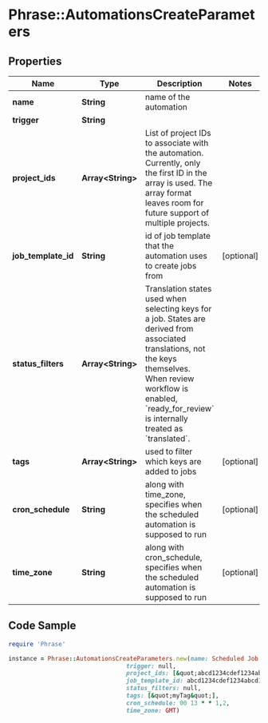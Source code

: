 # Phrase::AutomationsCreateParameters

## Properties

Name | Type | Description | Notes
------------ | ------------- | ------------- | -------------
**name** | **String** | name of the automation | 
**trigger** | **String** |  | 
**project_ids** | **Array&lt;String&gt;** | List of project IDs to associate with the automation. Currently, only the first ID in the array is used. The array format leaves room for future support of multiple projects.  | 
**job_template_id** | **String** | id of job template that the automation uses to create jobs from | [optional] 
**status_filters** | **Array&lt;String&gt;** | Translation states used when selecting keys for a job.  States are derived from associated translations, not the keys themselves.  When review workflow is enabled, &#x60;ready_for_review&#x60; is internally treated as &#x60;translated&#x60;.  | 
**tags** | **Array&lt;String&gt;** | used to filter which keys are added to jobs | [optional] 
**cron_schedule** | **String** | along with time_zone, specifies when the scheduled automation is supposed to run | [optional] 
**time_zone** | **String** | along with cron_schedule, specifies when the scheduled automation is supposed to run | [optional] 

## Code Sample

```ruby
require 'Phrase'

instance = Phrase::AutomationsCreateParameters.new(name: Scheduled Job Automation - Hourly,
                                 trigger: null,
                                 project_ids: [&quot;abcd1234cdef1234abcd1234cdef1234&quot;],
                                 job_template_id: abcd1234cdef1234abcd1234cdef1234,
                                 status_filters: null,
                                 tags: [&quot;myTag&quot;],
                                 cron_schedule: 00 13 * * 1,2,
                                 time_zone: GMT)
```


